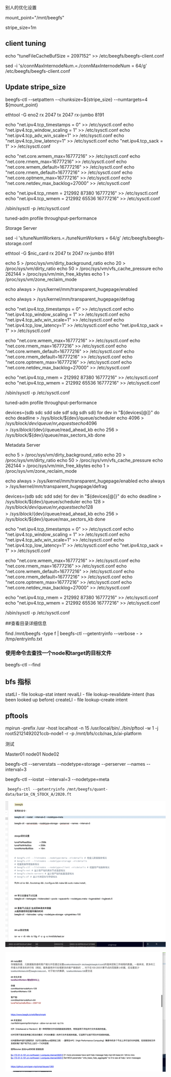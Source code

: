 别人的优化设置

mount_point="/mnt/beegfs"

stripe_size=1m

## client tuning

echo "tuneFileCacheBufSize = 2097152" >> /etc/beegfs/beegfs-client.conf

sed -i 's/connMaxInternodeNum.*=.*/connMaxInternodeNum          = 64/g'  /etc/beegfs/beegfs-client.conf

## Update stripe_size

beegfs-ctl --setpattern --chunksize=${stripe_size} --numtargets=4 ${mount_point}

ethtool -G eno2 rx 2047 tx 2047 rx-jumbo 8191

echo "net.ipv4.tcp_timestamps = 0" >> /etc/sysctl.conf
echo "net.ipv4.tcp_window_scaling = 1" >> /etc/sysctl.conf
echo "net.ipv4.tcp_adv_win_scale=1" >> /etc/sysctl.conf
echo "net.ipv4.tcp_low_latency=1" >> /etc/sysctl.conf
echo "net.ipv4.tcp_sack = 1" >> /etc/sysctl.conf

echo "net.core.wmem_max=16777216" >> /etc/sysctl.conf
echo "net.core.rmem_max=16777216" >> /etc/sysctl.conf
echo "net.core.wmem_default=16777216" >> /etc/sysctl.conf
echo "net.core.rmem_default=16777216" >> /etc/sysctl.conf
echo "net.core.optmem_max=16777216" >> /etc/sysctl.conf
echo "net.core.netdev_max_backlog=27000" >> /etc/sysctl.conf

echo "net.ipv4.tcp_rmem = 212992 87380 16777216" >> /etc/sysctl.conf
echo "net.ipv4.tcp_wmem = 212992 65536 16777216" >> /etc/sysctl.conf

/sbin/sysctl -p /etc/sysctl.conf

tuned-adm profile throughput-performance

Storage Server

sed -i 's/tuneNumWorkers.*=.*/tuneNumWorkers               = 64/g' /etc/beegfs/beegfs-storage.conf

ethtool -G $nic_card rx 2047 tx 2047 rx-jumbo 8191

echo 5 > /proc/sys/vm/dirty_background_ratio
echo 20 > /proc/sys/vm/dirty_ratio
echo 50 > /proc/sys/vm/vfs_cache_pressure
echo 262144 > /proc/sys/vm/min_free_kbytes
echo 1 > /proc/sys/vm/zone_reclaim_mode

echo always > /sys/kernel/mm/transparent_hugepage/enabled

echo always > /sys/kernel/mm/transparent_hugepage/defrag

echo "net.ipv4.tcp_timestamps = 0" >> /etc/sysctl.conf
echo "net.ipv4.tcp_window_scaling = 1" >> /etc/sysctl.conf
echo "net.ipv4.tcp_adv_win_scale=1" >> /etc/sysctl.conf
echo "net.ipv4.tcp_low_latency=1" >> /etc/sysctl.conf
echo "net.ipv4.tcp_sack = 1" >> /etc/sysctl.conf

echo "net.core.wmem_max=16777216" >> /etc/sysctl.conf
echo "net.core.rmem_max=16777216" >> /etc/sysctl.conf
echo "net.core.wmem_default=16777216" >> /etc/sysctl.conf
echo "net.core.rmem_default=16777216" >> /etc/sysctl.conf
echo "net.core.optmem_max=16777216" >> /etc/sysctl.conf
echo "net.core.netdev_max_backlog=27000" >> /etc/sysctl.conf

echo "net.ipv4.tcp_rmem = 212992 87380 16777216" >> /etc/sysctl.conf
echo "net.ipv4.tcp_wmem = 212992 65536 16777216" >> /etc/sysctl.conf

/sbin/sysctl -p /etc/sysctl.conf

tuned-adm profile throughput-performance

devices=(sdb sdc sdd sde sdf sdg sdh sdi)
for dev in "${devices[@]}"
do
  echo deadline > /sys/block/${dev}/queue/scheduler
  echo 4096 > /sys/block/${dev}/queue/nr_requests
  echo 4096 > /sys/block/${dev}/queue/read_ahead_kb
  echo 256 > /sys/block/${dev}/queue/max_sectors_kb
done

Metadata Server 

echo 5 > /proc/sys/vm/dirty_background_ratio
echo 20 > /proc/sys/vm/dirty_ratio
echo 50 > /proc/sys/vm/vfs_cache_pressure
echo 262144 > /proc/sys/vm/min_free_kbytes
echo 1 > /proc/sys/vm/zone_reclaim_mode

echo always > /sys/kernel/mm/transparent_hugepage/enabled
echo always > /sys/kernel/mm/transparent_hugepage/defrag

devices=(sdb sdc sdd sde)
for dev in "${devices[@]}"
do
  echo deadline > /sys/block/${dev}/queue/scheduler
  echo 128 > /sys/block/${dev}/queue/nr_requests
  echo 128 > /sys/block/${dev}/queue/read_ahead_kb
  echo 256 > /sys/block/${dev}/queue/max_sectors_kb
done

echo "net.ipv4.tcp_timestamps = 0" >> /etc/sysctl.conf
echo "net.ipv4.tcp_window_scaling = 1" >> /etc/sysctl.conf
echo "net.ipv4.tcp_adv_win_scale=1" >> /etc/sysctl.conf
echo "net.ipv4.tcp_low_latency=1" >> /etc/sysctl.conf
echo "net.ipv4.tcp_sack = 1" >> /etc/sysctl.conf

echo "net.core.wmem_max=16777216" >> /etc/sysctl.conf
echo "net.core.rmem_max=16777216" >> /etc/sysctl.conf
echo "net.core.wmem_default=16777216" >> /etc/sysctl.conf
echo "net.core.rmem_default=16777216" >> /etc/sysctl.conf
echo "net.core.optmem_max=16777216" >> /etc/sysctl.conf
echo "net.core.netdev_max_backlog=27000" >> /etc/sysctl.conf

echo "net.ipv4.tcp_rmem = 212992 87380 16777216" >> /etc/sysctl.conf
echo "net.ipv4.tcp_wmem = 212992 65536 16777216" >> /etc/sysctl.conf

/sbin/sysctl -p /etc/sysctl.conf

##查看目录详细信息

find /mnt/beegfs -type f | beegfs-ctl --getentryinfo --verbose - > /tmp/entryinfo.txt

### 使用命令去查找一个node和target的目标文件

beegfs-ctl --find

## bfs 指标

statLI - file lookup-stat intent
revalLI - file lookup-revalidate-intent (has been looked up before)
createLI - file lookup-create intent

## pftools

 mpirun -prefix /usr -host localhost -n 15 /usr/local/bin/../bin/pftool -w 1 -j root52121492021ccb-node1 -r -p /mnt/bfs/ccb/nas_b/ai-platform

测试

Master01
node01
Node02

beegfs-ctl --serverstats --nodetype=storage --perserver --names --interval=3

beegfs-ctl  --iostat  --interval=3 --nodetype=meta

```
 beegfs-ctl --getentryinfo /mnt/beegfs/quant-data/bar1m_CN_STOCK_A/2020.ft
```

![image-20221203152232702](../.assets/image-20221203152232702.png)

![image-20221203152240945](../.assets/image-20221203152240945.png)
